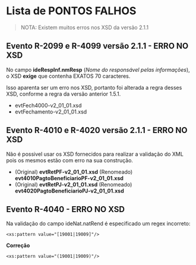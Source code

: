 # Lista de PONTOS FALHOS

> NOTA: Existem muitos erros nos XSD da versão 2.1.1

## Evento R-2099 e R-4099 versão 2.1.1 - ERRO NO XSD

No campo **ideRespInf.nmResp** (*Nome do responsável pelas informações*), o XSD **exige** que contenha EXATOS 70 caracteres.

Isso aparenta ser um erro nos XSD, portanto foi alterada a regra desses XSD, conforme a regra da versão anterior 1.5.1.

- evtFech4000-v2_01_01.xsd
- evtFechamento-v2_01_01.xsd

## Evento R-4010 e R-4020 versão 2.1.1 - ERRO NO XSD

Não é possivel usar os XSD fornecidos para realizar a validação do XML pois os mesmos estão com erro na sua construção.

- (Original) **evtRetPF-v2_01_01.xsd**  (Renomeado) **evt4010PagtoBeneficiarioPF-v2_01_01.xsd** 
- (Original) **evtRetPJ-v2_01_01.xsd**  (Renomeado) **evt4020PagtoBeneficiarioPJ-v2_01_01.xsd**

## Evento R-4040 - ERRO NO XSD

Na validação do campo ideNat.natRend é especificado um regex incorreto:

```
<xs:pattern value="[19001|19009]"/>
```

**Correção** 

```
<xs:pattern value="(19001|19009)"/>
```
